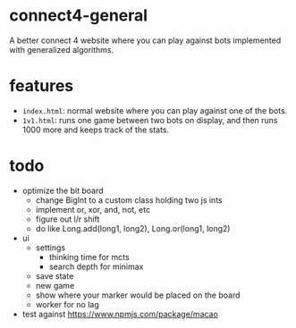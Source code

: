 # connect4-general

A better connect 4 website where you can play against bots implemented with generalized algorithms.

# features

* `index.html`: normal website where you can play against one of the bots.
* `1v1.html`: runs one game between two bots on display, and then runs 1000 more and keeps track of the stats.

# todo

* optimize the bit board
  * change BigInt to a custom class holding two js ints
  * implement or, xor, and, not, etc
  * figure out l/r shift
  * do like Long.add(long1, long2), Long.or(long1, long2)
* ui
  * settings
    * thinking time for mcts
    * search depth for minimax
  * save state
  * new game
  * show where your marker would be placed on the board
  * worker for no lag
* test against <https://www.npmjs.com/package/macao>